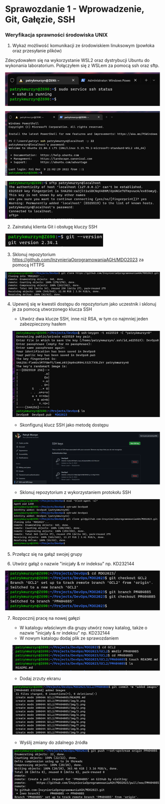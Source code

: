 # Sprawozdanie 1 - Wprowadzenie, Git, Gałęzie, SSH

### Weryfikacja sprawności środowiska UNIX

1) Wykaż możliwość komunikacji ze środowiskiem linuksowym (powłoka oraz przesyłanie plików)

Zdecydowałem się na wykorzystanie WSL2 oraz dystrybucji Ubuntu do wykonania laboratorium. Połączyłem się z WSLem za pomocą ssh oraz sftp.

![](./img/0.png)

![](./img/1.png)

![](./img/2.png)

2) Zainstaluj klienta Git i obsługę kluczy SSH

![](./img/3.png)

3) Sklonuj repozytorium https://github.com/InzynieriaOprogramowaniaAGH/MDO2023 za pomocą HTTPS

![](./img/4.png)

4) Upewnij się w kwestii dostępu do repozytorium jako uczestnik i sklonuj je za pomocą utworzonego klucza SSH

    * Utwórz dwa klucze SSH, inne niż RSA, w tym co najmniej jeden zabezpieczony hasłem
	
	![](./img/5.png)
	
    * Skonfiguruj klucz SSH jako metodę dostępu
	
	![](./img/6.png)
	
    * Sklonuj repozytorium z wykorzystaniem protokołu SSH
	
	![](./img/7.png)
    
5) Przełącz się na gałąź swojej grupy
6) Utwórz gałąź o nazwie "inicjały & nr indeksu" np. KD232144

![](./img/8.png)

7) Rozpocznij pracę na nowej gałęzi
    * W katalogu właściwym dla grupy utwórz nowy katalog, także o nazwie "inicjały & nr indeksu" np. KD232144
    * W nowym katalogu dodaj plik ze sprawozdaniem
	
	![](./img/9.png)
	
    * Dodaj zrzuty ekranu
	
	![](./img/10.png)
	
    * Wyślij zmiany do zdalnego źródła
	
	![](./img/11.png)